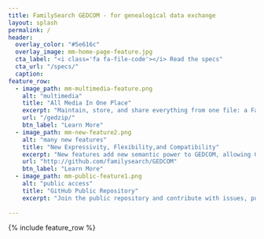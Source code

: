 ```yaml
---
title: FamilySearch GEDCOM - for genealogical data exchange
layout: splash
permalink: /
header:
  overlay_color: "#5e616c"
  overlay_image: mm-home-page-feature.jpg
  cta_label: "<i class='fa fa-file-code'></i> Read the specs"
  cta_url: "/specs/"
  caption:
feature_row:
  - image_path: mm-multimedia-feature.png
    alt: "multimedia"
    title: "All Media In One Place"
    excerpt: "Maintain, store, and share everything from one file: a FamilySearch GedZip file."
    url: "/gedzip/"
    btn_label: "Learn More"
  - image_path: mm-new-feature2.png
    alt: "many new features"
    title: "New Expressivity, Flexibility,and Compatibility"
    excerpt: "New features add new semantic power to GEDCOM, allowing GEDCOM Version 7.0 to represent concepts Version 5.5 could not. Media can now link to the Internet as well as local files. Notes may now use a subset of HTML for basic rich-text markup. All dates now have date phrases, including date ranges and periods. Identifiers RIN, RFN, and AFN have been combined into a new EXID, which can now also be used to link to external databases and websites. All text payloads may contain line breaks. LANG payloads are now language tags. Many other positive changes can be reviewed in the ChangeLog in the main public repository."
    url: "http://github.com/familysearch/GEDCOM"
    btn_label: "Learn More"
  - image_path: mm-public-feature1.png
    alt: "public access"
    title: "GitHub Public Repository"
    excerpt: "Join the public repository and contribute with issues, pull requests, and comments. Copy, review, and use the published specification for programming whatever genealogical software you want. Public repository is coming soon."
    
---
```


{% include feature_row %}


